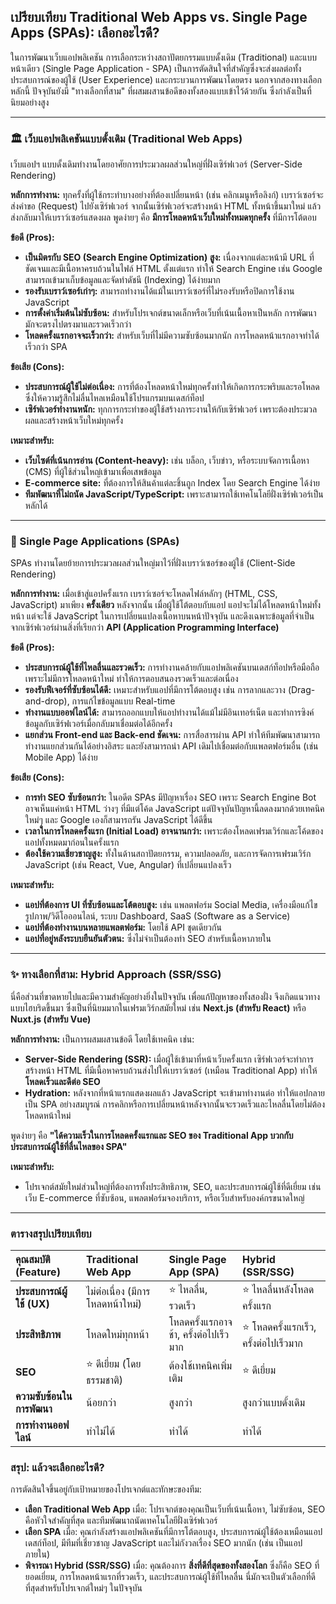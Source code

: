 ## เปรียบเทียบ Traditional Web Apps vs. Single Page Apps (SPAs): เลือกอะไรดี?

ในการพัฒนาเว็บแอปพลิเคชัน การเลือกระหว่างสถาปัตยกรรมแบบดั้งเดิม (Traditional) และแบบหน้าเดียว (Single Page Application - SPA) เป็นการตัดสินใจที่สำคัญซึ่งจะส่งผลต่อทั้งประสบการณ์ของผู้ใช้ (User Experience) และกระบวนการพัฒนาโดยตรง นอกจากสองทางเลือกหลักนี้ ปัจจุบันยังมี "ทางเลือกที่สาม" ที่ผสมผสานข้อดีของทั้งสองแบบเข้าไว้ด้วยกัน ซึ่งกำลังเป็นที่นิยมอย่างสูง

---

### 🏛️ เว็บแอปพลิเคชันแบบดั้งเดิม (Traditional Web Apps)

เว็บแอปฯ แบบดั้งเดิมทำงานโดยอาศัยการประมวลผลส่วนใหญ่ที่ฝั่งเซิร์ฟเวอร์ (Server-Side Rendering)

**หลักการทำงาน:**
ทุกครั้งที่ผู้ใช้กระทำบางอย่างที่ต้องเปลี่ยนหน้า (เช่น คลิกเมนูหรือลิงก์) เบราว์เซอร์จะส่งคำขอ (Request) ไปยังเซิร์ฟเวอร์ จากนั้นเซิร์ฟเวอร์จะสร้างหน้า HTML ทั้งหน้าขึ้นมาใหม่ แล้วส่งกลับมาให้เบราว์เซอร์แสดงผล พูดง่ายๆ คือ **มีการโหลดหน้าเว็บใหม่ทั้งหมดทุกครั้ง** ที่มีการโต้ตอบ



**ข้อดี (Pros):**
* **เป็นมิตรกับ SEO (Search Engine Optimization) สูง:** เนื่องจากแต่ละหน้ามี URL ที่ชัดเจนและมีเนื้อหาครบถ้วนในไฟล์ HTML ตั้งแต่แรก ทำให้ Search Engine เช่น Google สามารถเข้ามาเก็บข้อมูลและจัดทำดัชนี (Indexing) ได้ง่ายมาก
* **รองรับเบราว์เซอร์เก่าๆ:** สามารถทำงานได้แม้ในเบราว์เซอร์ที่ไม่รองรับหรือปิดการใช้งาน JavaScript
* **การตั้งค่าเริ่มต้นไม่ซับซ้อน:** สำหรับโปรเจกต์ขนาดเล็กหรือเว็บที่เน้นเนื้อหาเป็นหลัก การพัฒนามักจะตรงไปตรงมาและรวดเร็วกว่า
* **โหลดครั้งแรกอาจจะเร็วกว่า:** สำหรับเว็บที่ไม่มีความซับซ้อนมากนัก การโหลดหน้าแรกอาจทำได้เร็วกว่า SPA

**ข้อเสีย (Cons):**
* **ประสบการณ์ผู้ใช้ไม่ต่อเนื่อง:** การที่ต้องโหลดหน้าใหม่ทุกครั้งทำให้เกิดการกระพริบและรอโหลด ซึ่งให้ความรู้สึกไม่ลื่นไหลเหมือนใช้โปรแกรมบนเดสก์ท็อป
* **เซิร์ฟเวอร์ทำงานหนัก:** ทุกการกระทำของผู้ใช้สร้างภาระงานให้กับเซิร์ฟเวอร์ เพราะต้องประมวลผลและสร้างหน้าเว็บใหม่ทุกครั้ง

**เหมาะสำหรับ:**
* **เว็บไซต์ที่เน้นการอ่าน (Content-heavy):** เช่น บล็อก, เว็บข่าว, หรือระบบจัดการเนื้อหา (CMS) ที่ผู้ใช้ส่วนใหญ่เข้ามาเพื่อเสพข้อมูล
* **E-commerce site:** ที่ต้องการให้สินค้าแต่ละชิ้นถูก Index โดย Search Engine ได้ง่าย
* **ทีมพัฒนาที่ไม่ถนัด JavaScript/TypeScript:** เพราะสามารถใช้เทคโนโลยีฝั่งเซิร์ฟเวอร์เป็นหลักได้

---

### 🚀 Single Page Applications (SPAs)

SPAs ทำงานโดยย้ายการประมวลผลส่วนใหญ่มาไว้ที่ฝั่งเบราว์เซอร์ของผู้ใช้ (Client-Side Rendering)

**หลักการทำงาน:**
เมื่อเข้าสู่แอปครั้งแรก เบราว์เซอร์จะโหลดไฟล์หลักๆ (HTML, CSS, JavaScript) มาเพียง **ครั้งเดียว** หลังจากนั้น เมื่อผู้ใช้โต้ตอบกับแอป แอปจะไม่ได้โหลดหน้าใหม่ทั้งหน้า แต่จะใช้ JavaScript ในการเปลี่ยนแปลงเนื้อหาบนหน้าปัจจุบัน และดึงเฉพาะข้อมูลที่จำเป็นจากเซิร์ฟเวอร์ผ่านสิ่งที่เรียกว่า **API (Application Programming Interface)**



**ข้อดี (Pros):**
* **ประสบการณ์ผู้ใช้ที่ไหลลื่นและรวดเร็ว:** การทำงานคล้ายกับแอปพลิเคชันบนเดสก์ท็อปหรือมือถือ เพราะไม่มีการโหลดหน้าใหม่ ทำให้การตอบสนองรวดเร็วและต่อเนื่อง
* **รองรับฟีเจอร์ที่ซับซ้อนได้ดี:** เหมาะสำหรับแอปที่มีการโต้ตอบสูง เช่น การลากและวาง (Drag-and-drop), การแก้ไขข้อมูลแบบ Real-time
* **ทำงานแบบออฟไลน์ได้:** สามารถออกแบบให้แอปทำงานได้แม้ไม่มีอินเทอร์เน็ต และทำการซิงค์ข้อมูลกับเซิร์ฟเวอร์เมื่อกลับมาเชื่อมต่อได้อีกครั้ง
* **แยกส่วน Front-end และ Back-end ชัดเจน:** การสื่อสารผ่าน API ทำให้ทีมพัฒนาสามารถทำงานแยกส่วนกันได้อย่างอิสระ และยังสามารถนำ API เดิมไปเชื่อมต่อกับแพลตฟอร์มอื่น (เช่น Mobile App) ได้ง่าย

**ข้อเสีย (Cons):**
* **การทำ SEO ซับซ้อนกว่า:** ในอดีต SPAs มีปัญหาเรื่อง SEO เพราะ Search Engine Bot อาจเห็นแค่หน้า HTML ว่างๆ ที่มีแต่โค้ด JavaScript แต่ปัจจุบันปัญหานี้ลดลงมากด้วยเทคนิคใหม่ๆ และ Google เองก็สามารถรัน JavaScript ได้ดีขึ้น
* **เวลาในการโหลดครั้งแรก (Initial Load) อาจนานกว่า:** เพราะต้องโหลดเฟรมเวิร์กและโค้ดของแอปทั้งหมดมาก่อนในครั้งแรก
* **ต้องใช้ความเชี่ยวชาญสูง:** ทั้งในด้านสถาปัตยกรรม, ความปลอดภัย, และการจัดการเฟรมเวิร์ก JavaScript (เช่น React, Vue, Angular) ที่เปลี่ยนแปลงเร็ว

**เหมาะสำหรับ:**
* **แอปที่ต้องการ UI ที่ซับซ้อนและโต้ตอบสูง:** เช่น แพลตฟอร์ม Social Media, เครื่องมือแก้ไขรูปภาพ/วิดีโอออนไลน์, ระบบ Dashboard, SaaS (Software as a Service)
* **แอปที่ต้องทำงานบนหลายแพลตฟอร์ม:** โดยใช้ API ชุดเดียวกัน
* **แอปที่อยู่หลังระบบยืนยันตัวตน:** ซึ่งไม่จำเป็นต้องทำ SEO สำหรับเนื้อหาภายใน

---

### ✨ ทางเลือกที่สาม: Hybrid Approach (SSR/SSG)

นี่คือส่วนที่ขาดหายไปและมีความสำคัญอย่างยิ่งในปัจจุบัน เพื่อแก้ปัญหาของทั้งสองฝั่ง จึงเกิดแนวทางแบบไฮบริดขึ้นมา ซึ่งเป็นที่นิยมมากในเฟรมเวิร์กสมัยใหม่ เช่น **Next.js (สำหรับ React)** หรือ **Nuxt.js (สำหรับ Vue)**

**หลักการทำงาน:**
เป็นการผสมผสานข้อดี โดยใช้เทคนิค เช่น:
* **Server-Side Rendering (SSR):** เมื่อผู้ใช้เข้ามาที่หน้าเว็บครั้งแรก เซิร์ฟเวอร์จะทำการสร้างหน้า HTML ที่มีเนื้อหาครบถ้วนส่งไปให้เบราว์เซอร์ (เหมือน Traditional App) ทำให้ **โหลดเร็วและดีต่อ SEO**
* **Hydration:** หลังจากที่หน้าแรกแสดงผลแล้ว JavaScript จะเข้ามาทำงานต่อ ทำให้แอปกลายเป็น SPA อย่างสมบูรณ์ การคลิกหรือการเปลี่ยนหน้าหลังจากนั้นจะรวดเร็วและไหลลื่นโดยไม่ต้องโหลดหน้าใหม่

พูดง่ายๆ คือ **"ได้ความเร็วในการโหลดครั้งแรกและ SEO ของ Traditional App บวกกับประสบการณ์ผู้ใช้ที่ลื่นไหลของ SPA"**

**เหมาะสำหรับ:**
* โปรเจกต์สมัยใหม่ส่วนใหญ่ที่ต้องการทั้งประสิทธิภาพ, SEO, และประสบการณ์ผู้ใช้ที่ดีเยี่ยม เช่น เว็บ E-commerce ที่ซับซ้อน, แพลตฟอร์มจองบริการ, หรือเว็บสำหรับองค์กรขนาดใหญ่

---

### ตารางสรุปเปรียบเทียบ

| คุณสมบัติ (Feature) | Traditional Web App | Single Page App (SPA) | Hybrid (SSR/SSG) |
| :--- | :--- | :--- | :--- |
| **ประสบการณ์ผู้ใช้ (UX)** | ไม่ต่อเนื่อง (มีการโหลดหน้าใหม่) | ⭐️ ไหลลื่น, รวดเร็ว | ⭐️ ไหลลื่นหลังโหลดครั้งแรก |
| **ประสิทธิภาพ** | โหลดใหม่ทุกหน้า | โหลดครั้งแรกอาจช้า, ครั้งต่อไปเร็วมาก | ⭐️ โหลดครั้งแรกเร็ว, ครั้งต่อไปเร็วมาก |
| **SEO** | ⭐️ ดีเยี่ยม (โดยธรรมชาติ) | ต้องใช้เทคนิคเพิ่มเติม | ⭐️ ดีเยี่ยม |
| **ความซับซ้อนในการพัฒนา** | น้อยกว่า | สูงกว่า | สูงกว่าแบบดั้งเดิม |
| **การทำงานออฟไลน์** | ทำไม่ได้ | ทำได้ | ทำได้ |

### สรุป: แล้วจะเลือกอะไรดี?

การตัดสินใจขึ้นอยู่กับเป้าหมายของโปรเจกต์และทักษะของทีม:

* **เลือก Traditional Web App** เมื่อ: โปรเจกต์ของคุณเป็นเว็บที่เน้นเนื้อหา, ไม่ซับซ้อน, SEO คือหัวใจสำคัญที่สุด และทีมพัฒนาถนัดเทคโนโลยีฝั่งเซิร์ฟเวอร์
* **เลือก SPA** เมื่อ: คุณกำลังสร้างแอปพลิเคชันที่มีการโต้ตอบสูง, ประสบการณ์ผู้ใช้ต้องเหมือนแอปเดสก์ท็อป, มีทีมที่เชี่ยวชาญ JavaScript และไม่กังวลเรื่อง SEO มากนัก (เช่น เป็นแอปภายใน)
* **พิจารณา Hybrid (SSR/SSG)** เมื่อ: คุณต้องการ **สิ่งที่ดีที่สุดของทั้งสองโลก** ซึ่งก็คือ SEO ที่ยอดเยี่ยม, การโหลดหน้าแรกที่รวดเร็ว, และประสบการณ์ผู้ใช้ที่ไหลลื่น นี่มักจะเป็นตัวเลือกที่ดีที่สุดสำหรับโปรเจกต์ใหม่ๆ ในปัจจุบัน
